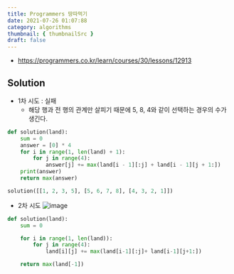 ```yaml
---
title: Programmers 땅따먹기
date: 2021-07-26 01:07:88
category: algorithms
thumbnail: { thumbnailSrc }
draft: false
---
```


- https://programmers.co.kr/learn/courses/30/lessons/12913

## Solution

- 1차 시도 : 실패
  - 해당 행과 전 행의 관계만 살피기 때문에 5, 8, 4와 같이 선택하는 경우의 수가 생긴다.

```py
def solution(land):
    sum = 0
    answer = [0] * 4
    for i in range(1, len(land) + 1):
        for j in range(4):
            answer[j] += max(land[i - 1][:j] + land[i - 1][j + 1:])
    print(answer)
    return max(answer)

solution([[1, 2, 3, 5], [5, 6, 7, 8], [4, 3, 2, 1]])
```

- 2차 시도
  ![image](https://user-images.githubusercontent.com/68000537/126907228-f92051fb-6b4e-474e-9417-96117352d2ad.png)

```py
def solution(land):
    sum = 0

    for i in range(1, len(land)):
        for j in range(4):
            land[i][j] += max(land[i-1][:j]+ land[i-1][j+1:])

    return max(land[-1])
```
